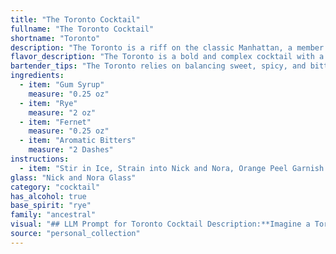 ```yaml
---
title: "The Toronto Cocktail"
fullname: "The Toronto Cocktail"
shortname: "Toronto"
description: "The Toronto is a riff on the classic Manhattan, a member of the Whiskey Cocktail family.  Its unique blend of rye, Fernet, and aromatic bitters likely originated in the Canadian city of Toronto, reflecting the city's vibrant cocktail culture. "
flavor_description: "The Toronto is a bold and complex cocktail with a surprisingly smooth finish. The rye whiskey provides a spicy backbone, balanced by the bittersweet herbal notes of Fernet-Branca. Gum syrup adds a touch of sweetness, while aromatic bitters enhance the overall complexity. The result is a sophisticated, slightly bitter, and undeniably intriguing drink. "
bartender_tips: "The Toronto relies on balancing sweet, spicy, and bitter notes.  Use a good quality rye for backbone, and a generous pour of Fernet for its distinctive herbal bitterness.  Aromatic bitters add complexity, so use sparingly.  Chill the ingredients beforehand for a crisp, refreshing drink.  The gum syrup provides sweetness, but don't overdo it - aim for a subtle sweetness that allows the other flavors to shine. "
ingredients:
  - item: "Gum Syrup"
    measure: "0.25 oz"
  - item: "Rye"
    measure: "2 oz"
  - item: "Fernet"
    measure: "0.25 oz"
  - item: "Aromatic Bitters"
    measure: "2 Dashes"
instructions:
  - item: "Stir in Ice, Strain into Nick and Nora, Orange Peel Garnish."
glass: "Nick and Nora Glass"
category: "cocktail"
has_alcohol: true
base_spirit: "rye"
family: "ancestral"
visual: "## LLM Prompt for Toronto Cocktail Description:**Imagine a Toronto cocktail, made with Gum Syrup, Rye Whiskey, Fernet Branca, and Aromatic Bitters.  Describe its appearance in detail, focusing on:*** **Color:** Is it dark or light? What shade? Are there layers or any noticeable changes in color?* **Clarity:** Is it clear, cloudy, or opaque? * **Texture:** Does it appear viscous or watery? Are there any visible ingredients like ice or fruit?* **Head/Foam:** Is there a head or foam on top? What color and consistency is it?* **Garnish:** What garnish would complement the drink visually? **Please describe the cocktail's appearance as if it were a beautifully crafted piece of art.** "
source: "personal_collection"
---
```


